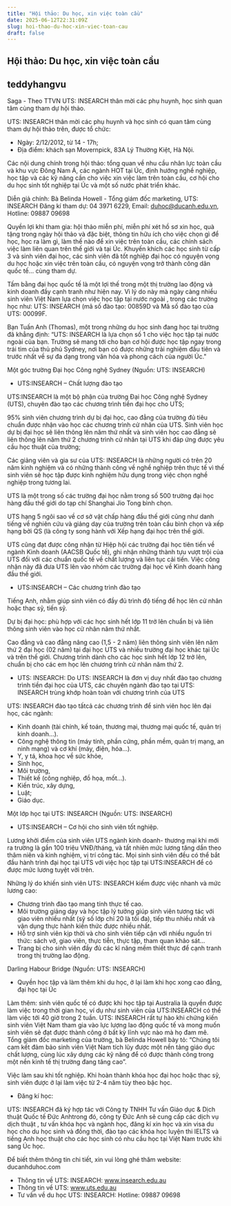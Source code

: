 ```yaml
---
title: "Hội thảo: Du học, xin việc toàn cầu"
date: 2025-06-12T22:31:09Z
slug: hoi-thao-du-hoc-xin-viec-toan-cau
draft: false
---
```


## Hội thảo: Du học, xin việc toàn cầu

## teddyhangvu

Saga - Theo TTVN
UTS: INSEARCH thân mời các phụ huynh, học sinh quan tâm cùng tham dự hội thảo.

UTS: INSEARCH thân mời các phụ huynh và học sinh có quan tâm cùng tham dự hội thảo trên, được tổ chức:

- Ngày: 2/12/2012, từ 14 - 17h;
- Địa điểm: khách sạn Movernpick, 83A Lý Thường Kiệt, Hà Nội.

Các nội dung chính trong hội thảo: tổng quan về nhu cầu nhân lực toàn cầu và khu vực Đông Nam Á, các ngành HOT tại Úc, định hướng nghề nghiệp, học tập và các kỹ năng cần cho việc xin việc làm trên  toàn cầu, cơ hội cho du học sinh tốt nghiệp tại Úc và một số nước phát triển khác.

Diễn giả chính: Bà Belinda Howell - Tổng giám đốc marketing, UTS: INSEARCH
Đăng kí tham dự: 04 3971 6229, Email: duhoc@ducanh.edu.vn, Hotline: 09887 09698

Quyền lợi khi tham gia: hội thảo miễn phí, miễn phí xét hồ sơ xin học, quà tặng trong ngày hội thảo và đặc biệt, thông tin hữu ích cho việc chọn gì để học, học ra làm gì, làm thế nào để xin việc trên toàn cầu, các chính sách việc làm liên quan trên thế giới và tại Úc. Khuyến khích các học sinh từ cấp 3 và sinh viên đại học, các sinh viên đã tốt nghiệp đại học có nguyện vọng du học hoặc xin việc trên toàn cầu, có nguyện vọng trở thành công dân quốc tế… cùng tham dự.

Tấm bằng đại học quốc tế là một lợi thế trong một thị trường lao động và kinh doanh đầy cạnh tranh như hiện nay. Vì lý do này mà ngày càng nhiều sinh viên Việt Nam lựa chọn việc học tập tại nước ngoài , trong các trường học như: UTS: INSEARCH (mã số đào tạo: 00859D và Mã số đào tạo của UTS: 00099F.

Bạn Tuấn Anh (Thomas), một trong những du học sinh đang học tại trường đã khẳng định: “UTS: INSEARCH là lựa chọn số 1 cho việc học tập tại nước ngoài của bạn. Trường sẽ mang tới cho bạn cơ hội được học tập ngay trong trái tim của thủ phủ Sydney, nơi bạn có được những trải nghiệm đầu tiên và trước nhất về sự đa dạng trong văn hóa và phong cách của người Úc."

​Một góc trường Đại học Công nghệ Sydney (Nguồn: UTS: INSEARCH)​
+ UTS:INSEARCH – Chất lượng đào tạo

UTS:INSEARCH là một bộ phận của trường Đại học Công nghệ Sydney (UTS), chuyên đào tạo các chương trình tiền đại học cho UTS;

95% sinh viên chương trình dự bị đại học, cao đẳng của trường đủ tiêu chuẩn được nhận vào học các chương trình cử nhân của UTS. Sinh viên học dự bị đại học sẽ liên thông lên năm thứ nhất và sinh viên học cao đẳng sẽ liên thông lên năm thứ 2 chương trình cử nhân tại UTS khi đáp ứng được yêu cầu học thuật của trường;

Các giảng viên và gia sư của UTS: INSEARCH là những người có trên 20 năm kinh nghiệm và có những thành công về nghề nghiệp trên thực tế vì thế sinh viên sẽ học tập được kinh nghiệm hữu dụng trong việc chọn nghề nghiệp trong tương lai.

UTS là một trong số các trường đại học nằm trong số 500 trường đại học hàng đầu thế giới do tạp chí Shanghai Jio Tong bình chọn.

UTS hạng 5 ngôi sao về cơ sở vật chấp hàng đầu thế giới cũng như danh tiếng về nghiên cứu và giảng dạy của trường trên toàn cầu bình chọn và xếp hạng bởi QS (là công ty song hành với Xếp hạng đại học trên thế giới.

UTS cũng đạt được công nhận từ Hiệp hội các trường đại học tiên tiến về ngành Kinh doanh (AACSB Quốc tế), ghi nhận những thành tựu vượt trội của UTS đối với các chuẩn quốc tế về chất lượng và liên tục cải tiến. Việc công nhận này đã đưa UTS lên vào nhóm các trường đại học về Kinh doanh hàng đầu thế giới.

+ UTS:INSEARCH – Các chương trình đào tạo

Tiếng Anh, nhằm giúp sinh viên có đầy đủ trình độ tiếng để học lên cử nhân hoặc thạc sỹ, tiến sỹ.

Dự bị đại học: phù hợp với các học sinh hết lớp 11 trở lên chuẩn bị và liên thông sinh viên vào học cử nhân năm thứ nhất.

Cao đẳng và cao đẳng nâng cao (1,5 - 2 năm) liên thông sinh viên lên năm thứ 2 đại học (02 năm) tại đại học UTS và nhiều trường đại học khác tại Úc và trên thế giới. Chương trình dành cho các học sinh hết lớp 12 trở lên, chuẩn bị cho các em học lên chương trình cử nhân năm thứ 2.

+ UTS: INSEARCH: Do UTS: INSEARCH là đơn vị duy nhất đào tạo chương trình tiền đại học của UTS, các chuyên ngành đào tạo tại UTS: INSEARCH trùng khớp hoàn toàn với chương trình của UTS

UTS: INSEARCH đào tạo tấtcả các chương trình để sinh viên học lên đại học, các ngành:

- Kinh doanh (tài chính, kế toán, thương mại, thương mại quốc tế, quản trị kinh doanh…).
- Công nghệ thông tin (máy tính, phần cứng, phần mềm, quản trị mạng, an ninh mạng) và cơ khí (máy, điện, hóa…).
- Y, y tá, khoa học về sức khỏe,
- Sinh học,
- Môi trường,
- Thiết kế (công nghiệp, đồ họa, mốt…).
- Kiến trúc, xây dựng,
- Luật;
- Giáo dục.
 
​Một lớp học tại UTS: INSEARCH (Nguồn: UTS: INSEARCH)​
+ UTS:INSEARCH – Cơ hội cho sinh viên tốt nghiệp.

Lương khởi điểm của sinh viên UTS ngành kinh doanh- thương mại khi mới ra trường là gần 100 triệu VNĐ/tháng, và tất nhiên mức lương tăng dần theo thâm niên và kinh nghiệm, vị trí công tác. Mọi sinh sinh viên đều có thể bắt đầu hành trình đại học tại UTS với việc học tập tại UTS:INSEARCH để có được mức lương tuyệt vời trên.

Những lý do khiến sinh viên UTS: INSEARCH kiếm được việc nhanh và mức lương cao:

- Chương trình đào tạo mang tính thực tế cao.
- Môi trường giảng dạy và học tập lý tưởng giúp sinh viên tương tác với giao viên nhiều nhất (sỹ số lớp chỉ 20 là tối đa), tiếp thu nhiều nhất và vận dụng thực hành kiến thức được nhiều nhất.
- Hỗ trợ sinh viên kịp thời và cho sinh viên tiếp cận với nhiều nguồn tri thức: sách vở, giao viên, thực tiễn, thực tập, tham quan khảo sát…
- Trang bị cho sinh viên đầy đủ các kĩ năng mềm thiết thực để cạnh tranh trong thị trường lao động.
 
​Darling Habour Bridge (Nguồn: UTS: INSEARCH)​
+ Quyền học tập và làm thêm khi du học, ở lại làm khi học xong cao đẳng, đại học tại Úc

Làm thêm: sinh viên quốc tế có được khi học tập tại Australia là quyền được làm việc trong thời gian học, ví dụ như sinh viên của UTS:INSEARCH có thể làm việc tới 40 giờ trong 2 tuần. UTS: INSEARCH rất tự hào khi chứng kiến sinh viên Việt Nam tham gia vào lực lượng lao động quốc tế và mong muốn sinh viên sẽ đạt được thành công ở bất kỳ lĩnh vực nào mà họ đam mê.
Tổng giám đốc marketing của trường, bà Belinda Howell bày tỏ: “Chúng tôi cam kết đảm bảo sinh viên Việt Nam tích lũy được một nền tảng giáo dục chất lượng, cùng lúc xây dựng các kỹ năng để có được thành công trong một nền kinh tế thị trường đang tăng cao”.

Việc làm sau khi tốt nghiệp. Khi hoàn thành khóa học đại học hoặc thạc sỹ, sinh viên được ở lại làm việc từ 2-4 năm tùy theo bậc học. 

+ Đăng kí học:

UTS: INSEARCH đã ký hợp tác với Công ty TNHH Tư vấn Giáo dục & Dịch thuật Quốc tế Đức Anhtrong đó, công ty Đức Anh sẽ cung cấp các dịch vụ dịch thuật , tư vấn khóa học và ngành học, đăng kí xin học và xin visa du học cho du học sinh và đồng thời, đào tạo các khóa học luyện thi IELTS và tiếng Anh học thuật cho các học sinh có nhu cầu học tại Việt Nam trước khi sang Úc học.
      
Để biết thêm thông tin chi tiết, xin vui lòng ghé thăm website: ducanhduhoc.com

- Thông tin về UTS: INSEARCH: www.insearch.edu.au
- Thông tin về UTS: www.uts.edu.au
- Tư vấn về du học UTS: INSEARCH: Hotline: 09887 09698